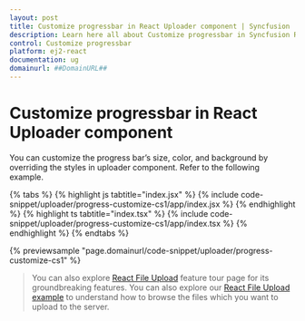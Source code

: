 ```yaml
---
layout: post
title: Customize progressbar in React Uploader component | Syncfusion
description: Learn here all about Customize progressbar in Syncfusion React Uploader component of Syncfusion Essential JS 2 and more.
control: Customize progressbar 
platform: ej2-react
documentation: ug
domainurl: ##DomainURL##
---
```


# Customize progressbar in React Uploader component

You can customize the progress bar’s size, color, and background by overriding the styles in uploader component. Refer to the following example.

{% tabs %}
{% highlight js tabtitle="index.jsx" %}
{% include code-snippet/uploader/progress-customize-cs1/app/index.jsx %}
{% endhighlight %}
{% highlight ts tabtitle="index.tsx" %}
{% include code-snippet/uploader/progress-customize-cs1/app/index.tsx %}
{% endhighlight %}
{% endtabs %}

 {% previewsample "page.domainurl/code-snippet/uploader/progress-customize-cs1" %}

>You can also explore [React File Upload](https://www.syncfusion.com/react-ui-components/react-file-upload) feature tour page for its groundbreaking features. You can also explore our [React File Upload example](https://ej2.syncfusion.com/react/demos/#/material/uploader/default) to understand how to browse the files which you want to upload to the server.
